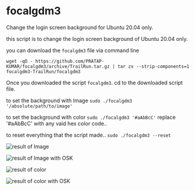 # focalgdm3
Change the login screen background for Ubuntu 20.04 only.

this script is to change the login screen background of Ubuntu 20.04 only.


you can download the `focalgdm3` file via command line

    wget -qO - https://github.com/PRATAP-KUMAR/focalgdm3/archive/TrailRun.tar.gz | tar zx --strip-components=1 focalgdm3-TrailRun/focalgdm3

Once you downloaded the script `focalgdm3`. cd to the downloaded script file.

to set the background with Image
`sudo ./focalgdm3 '/absolute/path/to/image'`

to set the background with color
`sudo ./focalgdm3 '#aAbBcC'` replace '#aAbBcC' with any vaid hex color code..

to reset everything that the script made..
`sudo ./focalgdm3 --reset`

![result of Image](https://i.stack.imgur.com/ssYjj.png)

![result of Image with OSK](https://i.stack.imgur.com/xcpwT.png)

![result of color](https://i.stack.imgur.com/KmliD.png)

![result of color with OSK](https://i.stack.imgur.com/TFWP5.png)
